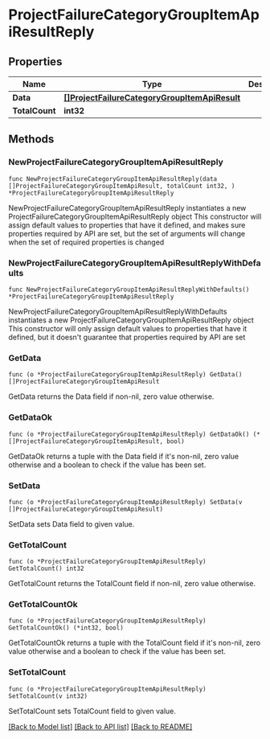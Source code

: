# ProjectFailureCategoryGroupItemApiResultReply

## Properties

Name | Type | Description | Notes
------------ | ------------- | ------------- | -------------
**Data** | [**[]ProjectFailureCategoryGroupItemApiResult**](ProjectFailureCategoryGroupItemApiResult.md) |  | 
**TotalCount** | **int32** |  | 

## Methods

### NewProjectFailureCategoryGroupItemApiResultReply

`func NewProjectFailureCategoryGroupItemApiResultReply(data []ProjectFailureCategoryGroupItemApiResult, totalCount int32, ) *ProjectFailureCategoryGroupItemApiResultReply`

NewProjectFailureCategoryGroupItemApiResultReply instantiates a new ProjectFailureCategoryGroupItemApiResultReply object
This constructor will assign default values to properties that have it defined,
and makes sure properties required by API are set, but the set of arguments
will change when the set of required properties is changed

### NewProjectFailureCategoryGroupItemApiResultReplyWithDefaults

`func NewProjectFailureCategoryGroupItemApiResultReplyWithDefaults() *ProjectFailureCategoryGroupItemApiResultReply`

NewProjectFailureCategoryGroupItemApiResultReplyWithDefaults instantiates a new ProjectFailureCategoryGroupItemApiResultReply object
This constructor will only assign default values to properties that have it defined,
but it doesn't guarantee that properties required by API are set

### GetData

`func (o *ProjectFailureCategoryGroupItemApiResultReply) GetData() []ProjectFailureCategoryGroupItemApiResult`

GetData returns the Data field if non-nil, zero value otherwise.

### GetDataOk

`func (o *ProjectFailureCategoryGroupItemApiResultReply) GetDataOk() (*[]ProjectFailureCategoryGroupItemApiResult, bool)`

GetDataOk returns a tuple with the Data field if it's non-nil, zero value otherwise
and a boolean to check if the value has been set.

### SetData

`func (o *ProjectFailureCategoryGroupItemApiResultReply) SetData(v []ProjectFailureCategoryGroupItemApiResult)`

SetData sets Data field to given value.


### GetTotalCount

`func (o *ProjectFailureCategoryGroupItemApiResultReply) GetTotalCount() int32`

GetTotalCount returns the TotalCount field if non-nil, zero value otherwise.

### GetTotalCountOk

`func (o *ProjectFailureCategoryGroupItemApiResultReply) GetTotalCountOk() (*int32, bool)`

GetTotalCountOk returns a tuple with the TotalCount field if it's non-nil, zero value otherwise
and a boolean to check if the value has been set.

### SetTotalCount

`func (o *ProjectFailureCategoryGroupItemApiResultReply) SetTotalCount(v int32)`

SetTotalCount sets TotalCount field to given value.



[[Back to Model list]](../README.md#documentation-for-models) [[Back to API list]](../README.md#documentation-for-api-endpoints) [[Back to README]](../README.md)


